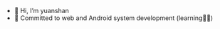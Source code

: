 - 👋 Hi, I’m yuanshan
- 🤣 Committed to web and Android system development (learning🧑‍💻)

<!---
yuanshanji/yuanshanji is a ✨ special ✨ repository because its `README.md` (this file) appears on your GitHub profile.
You can click the Preview link to take a look at your changes.
--->
